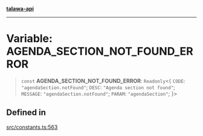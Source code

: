 [**talawa-api**](../../README.md)

***

# Variable: AGENDA\_SECTION\_NOT\_FOUND\_ERROR

> `const` **AGENDA\_SECTION\_NOT\_FOUND\_ERROR**: `Readonly`\<\{ `CODE`: `"agendaSection.notFound"`; `DESC`: `"Agenda section not found"`; `MESSAGE`: `"agendaSection.notFound"`; `PARAM`: `"agendaSection"`; \}\>

## Defined in

[src/constants.ts:563](https://github.com/Suyash878/talawa-api/blob/095e6964ce2a06c1c30d1acf81b6162203f1db91/src/constants.ts#L563)
